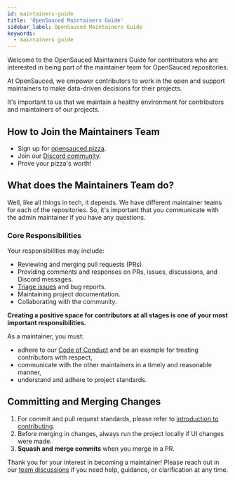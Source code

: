 ```yaml
---
id: maintainers-guide
title: 'OpenSauced Maintainers Guide'
sidebar_label: OpenSauced Maintainers Guide
keywords:
  - maintainers guide
---
```


Welcome to the OpenSauced Maintainers Guide for contributors who are interested in being part of the maintainer team for OpenSauced repositories.

At OpenSauced, we empower contributors to work in the open and support maintainers to make data-driven decisions for their projects.

It's important to us that we maintain a healthy environment for contributors and maintainers of our projects.

## How to Join the Maintainers Team

- Sign up for [opensauced.pizza](https://opensauced.pizza/).
- Join our [Discord community](https://discord.gg/opensauced).
- Prove your pizza's worth!

## What does the Maintainers Team do?

Well, like all things in tech, it depends. We have different maintainer teams for each of the repositories. So, it's important that you communicate with the admin maintainer if you have any questions.

### Core Responsibilities

Your responsibilities may include:

- Reviewing and merging pull requests (PRs).
- Providing comments and responses on PRs, issues, discussions, and Discord messages.
- [Triage issues](../contributing/triage-guide.md) and bug reports.
- Maintaining project documentation.
- Collaborating with the community.

**Creating a positive space for contributors at all stages is one of your most important responsibilities.**

As a maintainer, you must:

- adhere to our [Code of Conduct](../contributing/code-of-conduct.md) and be an example for treating contributors with respect,
- communicate with the other maintainers in a timely and reasonable manner,
- understand and adhere to project standards.

## Committing and Merging Changes

1. For commit and pull request standards, please refer to [introduction to contributing](../contributing/introduction-to-contributing.md).
2. Before merging in changes, always run the project locally if UI changes were made.
3. **Squash and merge commits** when you merge in a PR.

Thank you for your interest in becoming a maintainer! Please reach out in our [team discussions](https://github.com/open-sauced/docs/discussions/categories/team-discussions) if you need help, guidance, or clarification at any time.
